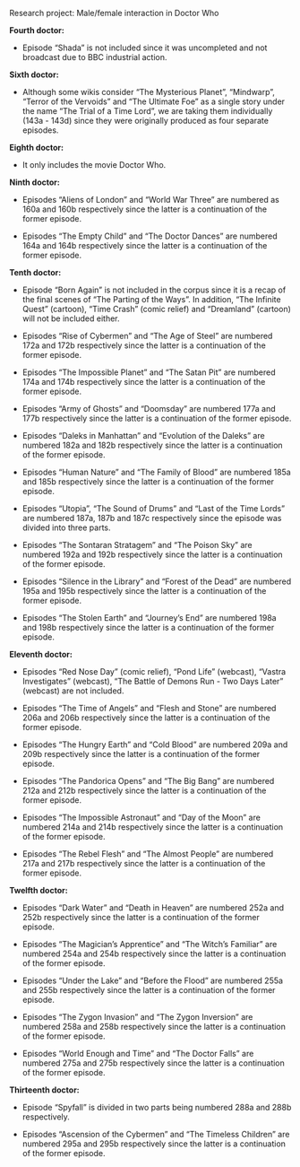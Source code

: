 Research project: Male/female interaction in Doctor Who


<b>Fourth doctor:</b>

- Episode “Shada” is not included since it was uncompleted and not broadcast due to BBC industrial action.


<b>Sixth doctor:</b>

- Although some wikis consider “The Mysterious Planet”, “Mindwarp”, “Terror of the Vervoids” and “The Ultimate Foe” as a single story under the name “The Trial of a Time Lord”, we are taking them individually (143a - 143d) since they were originally produced as four separate episodes.


<b>Eighth doctor:</b>
- It only includes the movie Doctor Who.


<b>Ninth doctor:</b>
- Episodes “Aliens of London” and “World War Three” are numbered as 160a and 160b respectively since the latter is a continuation of the former episode.

- Episodes “The Empty Child” and “The Doctor Dances” are numbered 164a and 164b respectively since the latter is a continuation of the former episode.


<b>Tenth doctor:</b>
- Episode “Born Again” is not included in the corpus since it is a recap of the final scenes of “The Parting of the Ways”. In addition, “The Infinite Quest” (cartoon), “Time Crash” (comic relief) and “Dreamland” (cartoon) will not be included either.

- Episodes “Rise of Cybermen” and “The Age of Steel” are numbered 172a and 172b respectively since the latter is a continuation of the former episode.

- Episodes “The Impossible Planet” and “The Satan Pit” are numbered 174a and 174b respectively since the latter is a continuation of the former episode.

- Episodes “Army of Ghosts” and “Doomsday” are numbered 177a and 177b respectively since the latter is a continuation of the former episode.

- Episodes “Daleks in Manhattan” and “Evolution of the Daleks” are numbered 182a and 182b respectively since the latter is a continuation of the former episode.

- Episodes “Human Nature” and “The Family of Blood” are numbered 185a and 185b respectively since the latter is a continuation of the former episode.

- Episodes “Utopia”, “The Sound of Drums” and “Last of the Time Lords” are numbered 187a, 187b and 187c respectively since the episode was divided into three parts.

- Episodes “The Sontaran Stratagem” and “The Poison Sky” are numbered 192a and 192b respectively since the latter is a continuation of the former episode.

- Episodes “Silence in the Library” and “Forest of the Dead” are numbered 195a and 195b respectively since the latter is a continuation of the former episode.

- Episodes “The Stolen Earth” and “Journey’s End” are numbered 198a and 198b respectively since the latter is a continuation of the former episode.


<b>Eleventh doctor:</b>
- Episodes “Red Nose Day” (comic relief), “Pond Life” (webcast), “Vastra Investigates” (webcast), “The Battle of Demons Run - Two Days Later” (webcast) are not included.

- Episodes “The Time of Angels” and “Flesh and Stone” are numbered 206a and 206b respectively since the latter is a continuation of the former episode.

- Episodes “The Hungry Earth” and “Cold Blood” are numbered 209a and 209b respectively since the latter is a continuation of the former episode.

- Episodes “The Pandorica Opens” and “The Big Bang” are numbered 212a and 212b respectively since the latter is a continuation of the former episode.

- Episodes “The Impossible Astronaut” and “Day of the Moon” are numbered 214a and 214b respectively since the latter is a continuation of the former episode.

- Episodes “The Rebel Flesh” and “The Almost People” are numbered 217a and 217b respectively since the latter is a continuation of the former episode.


<b>Twelfth doctor:</b>
- Episodes “Dark Water” and “Death in Heaven” are numbered 252a and 252b respectively since the latter is a continuation of the former episode.

- Episodes “The Magician’s Apprentice” and “The Witch’s Familiar” are numbered 254a and 254b respectively since the latter is a continuation of the former episode.

- Episodes “Under the Lake” and “Before the Flood” are numbered 255a and 255b respectively since the latter is a continuation of the former episode.

- Episodes “The Zygon Invasion” and “The Zygon Inversion” are numbered 258a and 258b respectively since the latter is a continuation of the former episode.

- Episodes “World Enough and Time” and “The Doctor Falls” are numbered 275a and 275b respectively since the latter is a continuation of the former episode.


<b>Thirteenth doctor:</b>
- Episode “Spyfall” is divided in two parts being numbered 288a and 288b respectively.

- Episodes “Ascension of the Cybermen” and “The Timeless Children” are numbered 295a and 295b respectively since the latter is a continuation of the former episode.




